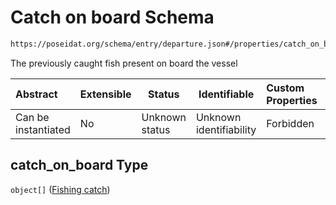 # Catch on board Schema

```txt
https://poseidat.org/schema/entry/departure.json#/properties/catch_on_board
```

The previously caught fish present on board the vessel


| Abstract            | Extensible | Status         | Identifiable            | Custom Properties | Additional Properties | Access Restrictions | Defined In                                                              |
| :------------------ | ---------- | -------------- | ----------------------- | :---------------- | --------------------- | ------------------- | ----------------------------------------------------------------------- |
| Can be instantiated | No         | Unknown status | Unknown identifiability | Forbidden         | Allowed               | none                | [departure.json\*](schemas/entry/departure.json "open original schema") |

## catch_on_board Type

`object[]` ([Fishing catch](arrival-properties-catch-on-board-fishing-catch.md))
